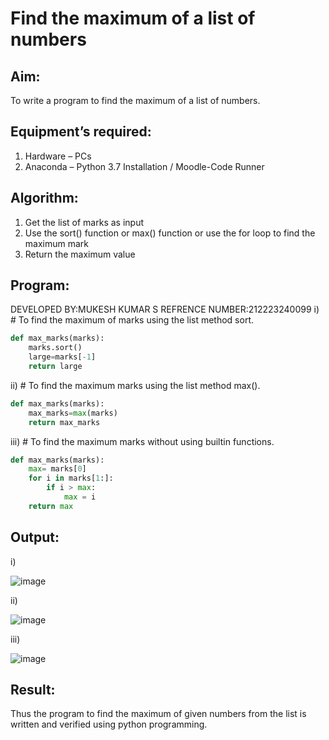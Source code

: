 # Find the maximum of a list of numbers
## Aim:
To write a program to find the maximum of a list of numbers.
## Equipment’s required:
1.	Hardware – PCs
2.	Anaconda – Python 3.7 Installation / Moodle-Code Runner
## Algorithm:
1.	Get the list of marks as input
2.	Use the sort() function or max() function or use the for loop to find the maximum mark
3.	Return the maximum value
## Program:
DEVELOPED BY:MUKESH KUMAR S
REFRENCE NUMBER:212223240099
i)	# To find the maximum of marks using the list method sort.
```Python
def max_marks(marks):
    marks.sort()
    large=marks[-1]
    return large
```

ii)	# To find the maximum marks using the list method max().
```Python
def max_marks(marks):
    max_marks=max(marks)
    return max_marks
```

iii) # To find the maximum marks without using builtin functions.
```Python
def max_marks(marks):
    max= marks[0]
    for i in marks[1:]:
        if i > max:
            max = i
    return max
```



## Output:
i)

![image](https://github.com/durgadevi22d/FindMaximum/assets/149987216/1936bdd5-7523-48b1-9b79-c8fb57cc271f)


ii)

![image](https://github.com/durgadevi22d/FindMaximum/assets/149987216/4903ea4b-e64d-4dd2-a22c-be8186b8dbcd)


iii)

![image](https://github.com/durgadevi22d/FindMaximum/assets/149987216/f352c1f1-3c4f-4e61-8fe9-dade4cd27b38)

## Result:
Thus the program to find the maximum of given numbers from the list is written and verified using python programming.
